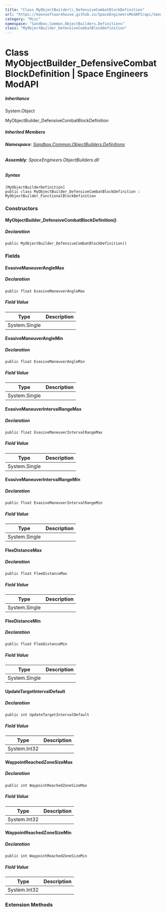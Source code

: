 ```yaml
---
title: "Class MyObjectBuilder\\_DefensiveCombatBlockDefinition"
url: "https://keensoftwarehouse.github.io/SpaceEngineersModAPI/api/Sandbox.Common.ObjectBuilders.Definitions.MyObjectBuilder_DefensiveCombatBlockDefinition.html"
category: "Misc"
namespace: "Sandbox.Common.ObjectBuilders.Definitions"
class: "MyObjectBuilder_DefensiveCombatBlockDefinition"
---
```


# Class MyObjectBuilder\_DefensiveCombatBlockDefinition | Space Engineers ModAPI

##### Inheritance

System.Object

MyObjectBuilder\_DefensiveCombatBlockDefinition

##### Inherited Members

###### **Namespace**: [Sandbox.Common.ObjectBuilders.Definitions](https://keensoftwarehouse.github.io/SpaceEngineersModAPI/api/Sandbox.Common.ObjectBuilders.Definitions.html)

###### **Assembly**: SpaceEngineers.ObjectBuilders.dll

##### Syntax

```
[MyObjectBuilderDefinition]
public class MyObjectBuilder_DefensiveCombatBlockDefinition : MyObjectBuilder_FunctionalBlockDefinition
```

### Constructors

#### MyObjectBuilder\_DefensiveCombatBlockDefinition()

##### Declaration

```
public MyObjectBuilder_DefensiveCombatBlockDefinition()
```

### Fields

#### EvasiveManeuverAngleMax

##### Declaration

```
public float EvasiveManeuverAngleMax
```

##### Field Value

| Type | Description |
| --- | --- |
| System.Single |     |

#### EvasiveManeuverAngleMin

##### Declaration

```
public float EvasiveManeuverAngleMin
```

##### Field Value

| Type | Description |
| --- | --- |
| System.Single |     |

#### EvasiveManeuverIntervalRangeMax

##### Declaration

```
public float EvasiveManeuverIntervalRangeMax
```

##### Field Value

| Type | Description |
| --- | --- |
| System.Single |     |

#### EvasiveManeuverIntervalRangeMin

##### Declaration

```
public float EvasiveManeuverIntervalRangeMin
```

##### Field Value

| Type | Description |
| --- | --- |
| System.Single |     |

#### FleeDistanceMax

##### Declaration

```
public float FleeDistanceMax
```

##### Field Value

| Type | Description |
| --- | --- |
| System.Single |     |

#### FleeDistanceMin

##### Declaration

```
public float FleeDistanceMin
```

##### Field Value

| Type | Description |
| --- | --- |
| System.Single |     |

#### UpdateTargetIntervalDefault

##### Declaration

```
public int UpdateTargetIntervalDefault
```

##### Field Value

| Type | Description |
| --- | --- |
| System.Int32 |     |

#### WaypointReachedZoneSizeMax

##### Declaration

```
public int WaypointReachedZoneSizeMax
```

##### Field Value

| Type | Description |
| --- | --- |
| System.Int32 |     |

#### WaypointReachedZoneSizeMin

##### Declaration

```
public int WaypointReachedZoneSizeMin
```

##### Field Value

| Type | Description |
| --- | --- |
| System.Int32 |     |

### Extension Methods